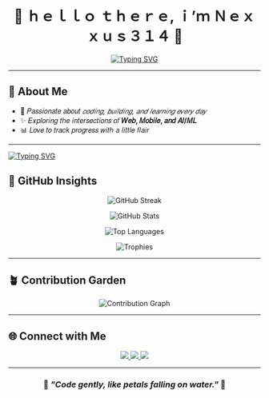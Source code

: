 <div align="center">

# 🎐 ｈｅｌｌｏ ｔｈｅｒｅ, ｉ’ｍ **Ｎｅｘｘｕｓ３１４** 🌸
  

[![Typing SVG](https://readme-typing-svg.herokuapp.com?font=Poppins&weight=700&pause=1200&color=F4A7BB&center=true&vCenter=true&width=550&lines=🌸+Crafting+code+like+cherry+blossoms+in+the+spring+🌸;✨+nexxus314+%7C+Turning+ideas+into+elegant+solutions+✨;🍃+nexxus314+%7C+Embracing+growth%2C+one+commit+at+a+time+🍃)](https://git.io/typing-svg)

</div>

---

## 🍡 About Me  
- 🎎 𝑃𝑎𝑠𝑠𝑖𝑜𝑛𝑎𝑡𝑒 𝑎𝑏𝑜𝑢𝑡 *𝑐𝑜𝑑𝑖𝑛𝑔, 𝑏𝑢𝑖𝑙𝑑𝑖𝑛𝑔, 𝑎𝑛𝑑 𝑙𝑒𝑎𝑟𝑛𝑖𝑛𝑔 𝑒𝑣𝑒𝑟𝑦 𝑑𝑎𝑦*  
- ✨ 𝐸𝑥𝑝𝑙𝑜𝑟𝑖𝑛𝑔 𝑡ℎ𝑒 𝑖𝑛𝑡𝑒𝑟𝑠𝑒𝑐𝑡𝑖𝑜𝑛𝑠 𝑜𝑓 **𝑊𝑒𝑏, 𝑀𝑜𝑏𝑖𝑙𝑒, 𝑎𝑛𝑑 𝐴𝐼/𝑀𝐿**  
- 📊 𝐿𝑜𝑣𝑒 𝑡𝑜 𝑡𝑟𝑎𝑐𝑘 𝑝𝑟𝑜𝑔𝑟𝑒𝑠𝑠 𝑤𝑖𝑡ℎ 𝑎 𝑙𝑖𝑡𝑡𝑙𝑒 𝑓𝑙𝑎𝑖𝑟  

---
[![Typing SVG](https://readme-typing-svg.herokuapp.com?font=Sawarabi+Mincho&size=22&pause=1200&color=F4A7BB&center=true&vCenter=true&width=700&lines=Cherry+blossoms+fall%2C+the+code+still+flows;Silent+terminal%2C+cursor+awaits+creation;Loops+and+dreams+intertwine+at+midnight;Sakura+petals%2C+forgotten+syntax+returns;Whisper-soft+logic%2C+elegant+design;Crafting+calm+UIs%2C+tidy+APIs;Make+it+work%2C+then+right%2C+then+fast;Readability+over+cleverness%2C+always;nexxus314+%E2%80%94+where+logic+meets+poetry;nexxus314+%E2%80%94+code+that+blooms)](https://git.io/typing-svg)

## 🌸 GitHub Insights  

<p align="center">
  <img src="https://streak-stats.demolab.com?user=nexxus314&theme=sakura&hide_border=true&background=FFFFFF00" alt="GitHub Streak"/>
</p>

<p align="center">
  <img src="https://github-readme-stats.vercel.app/api?username=nexxus314&show_icons=true&theme=rose_pine&hide_border=true&bg_color=00000000" alt="GitHub Stats"/>
</p>

<p align="center">
  <img src="https://github-readme-stats.vercel.app/api/top-langs/?username=nexxus314&layout=compact&theme=rose_pine&hide_border=true&bg_color=00000000" alt="Top Languages"/>
</p>

<p align="center">
  <img src="https://github-profile-trophy.vercel.app/?username=nexxus314&theme=gruvbox_light&no-frame=true&no-bg=true&margin-w=5" alt="Trophies"/>
</p>

---

## 🪴 Contribution Garden  

<p align="center">
  <img src="https://github-readme-activity-graph.vercel.app/graph?username=nexxus314&theme=tokyo-night&bg_color=00000000&hide_border=true&line=F4A7BB&point=F4A7BB" alt="Contribution Graph"/>
</p>

---

## 🌐 Connect with Me  

<p align="center">
<a href="https://github.com/nexxus314">
  <img src="https://img.shields.io/badge/GitHub-181717?style=for-the-badge&logo=github" />
</a>
<a href="https://www.linkedin.com/in/YOUR-LINK">
  <img src="https://img.shields.io/badge/LinkedIn-0A66C2?style=for-the-badge&logo=linkedin" />
</a>
<a href="mailto:adhithyans159@gmail.cm">
  <img src="https://img.shields.io/badge/Email-F28CA3?style=for-the-badge&logo=gmail&logoColor=white" />
</a>
</p>  

---

<div align="center">

### 🌸 *"Code gently, like petals falling on water."* 🌸  

</div>

